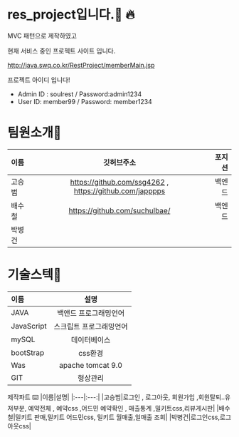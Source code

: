 # res_project입니다.🙏 🔥
MVC 패턴으로 제작하였고

현재 서비스 중인 프로젝트 사이트 입니다.


http://java.swq.co.kr/RestProject/memberMain.jsp
    

프로젝트 아이디 입니다!
* Admin ID : soulrest / Password:admin1234
* User ID: member99 /  Password: member1234


# 팀원소개🙇


|이름|깃허브주소|포지션|
|:---|:---:|---:|
|고승범|https://github.com/ssg4262 , https://github.com/japppps|백엔드|
|배수철|https://github.com/suchulbae/|백엔드|
|박병건|||

# 기술스텍🔨


|이름|설명|
|:---|:---:|
|JAVA|백앤드 프로그래밍언어|
|JavaScript|스크립트 프로그래밍언어|
|mySQL|	데이터베이스|
|bootStrap|css환경|
|Was|apache tomcat 9.0|
|GIT|형상관리|

제작파트 ⌨️
|이름|설명|
|:---|:---:|
|고승범|로그인 , 로그아웃, 회원가입 ,회원탈퇴..유저부분, 예약전체 , 예약css ,어드민 예약확인 , 매출통계 ,밀키트css,리뷰게시판|
|배수철|밀키트 판매,밀키트 어드민css, 밀키트 월매출,일매출 조회|
|박병건|로그인css,로그아웃css|


